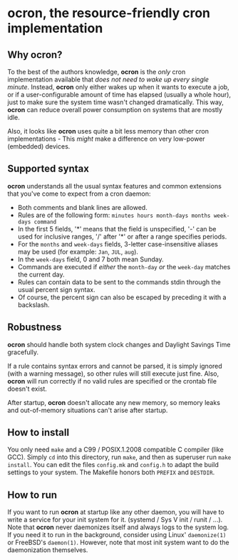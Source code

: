 # ocron, the resource-friendly cron implementation

## Why ocron?

To the best of the authors knowledge, **ocron** is the *only* cron implementation available that *does not need to wake up every single minute*.
Instead, **ocron** only either wakes up when it wants to execute a job, or if a user-configurable amount of time has elapsed (usually a whole hour),
just to make sure the system time wasn't changed dramatically.
This way, **ocron** can reduce overall power consumption on systems that are mostly idle.

Also, it looks like **ocron** uses quite a bit less memory than other cron implementations - This *might* make a difference on very low-power (embedded) devices.

## Supported syntax

**ocron** understands all the usual syntax features and common extensions that you've come to expect from a cron daemon:

- Both comments and blank lines are allowed.
- Rules are of the following form: `minutes hours month-days months week-days command`
- In the first 5 fields, '\*' means that the field is unspecified, '-' can be used for inclusive ranges, '/' after '\*' or after a range specifies periods.
- For the `months` and `week-days` fields, 3-letter case-insensitive aliases may be used (for example: `Jan`, `JUL`, `aug`).
- In the `week-days` field, 0 and 7 both mean Sunday.
- Commands are executed if *either* the `month-day` *or* the `week-day` matches the current day.
- Rules can contain data to be sent to the commands stdin through the usual percent sign syntax.
- Of course, the percent sign can also be escaped by preceding it with a backslash.

## Robustness

**ocron** should handle both system clock changes and Daylight Savings Time gracefully.

If a rule contains syntax errors and cannot be parsed, it is simply ignored (with a warning message), so other rules will still execute just fine.
Also, **ocron** will run correctly if no valid rules are specified or the crontab file doesn't exist.

After startup, **ocron** doesn't allocate any new memory, so memory leaks and out-of-memory situations can't arise after startup.


## How to install

You only need `make` and a C99 / POSIX.1.2008 compatible C compiler (like GCC).
Simply `cd` into this directory, run `make`, and then as superuser run `make install`.
You can edit the files `config.mk` and `config.h` to adapt the build settings to your system.
The Makefile honors both `PREFIX` and `DESTDIR`.

## How to run

If you want to run **ocron** at startup like any other daemon, you will have to write a service for your init system for it. (systemd / Sys V init / runit / ...).
Note that **ocron** never daemonizes itself and always logs to the system log.
If you need it to run in the background, consider using Linux' `daemonize(1)` or FreeBSD's `daemon(1)`.
However, note that most init system want to do the daemonization themselves.

